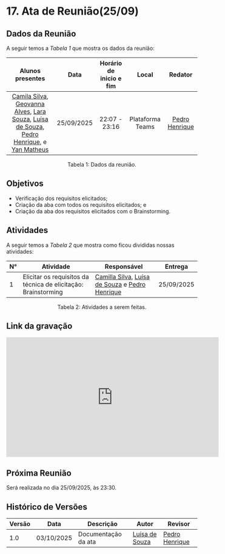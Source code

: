 # 17. Ata de Reunião(25/09)

## Dados da Reunião

A seguir temos a <i>Tabela 1</i> que mostra os dados da reunião:

|                                                                                                                                                 Alunos presentes                                                                                                                                                  |    Data    | Horário de inicio e fim |      Local       |                      Redator                       |
| :---------------------------------------------------------------------------------------------------------------------------------------------------------------------------------------------------------------------------------------------------------------------------------------------------------------: | :--------: | :---------------------: | :--------------: | :------------------------------------------------: |
| [Camila Silva](https://github.com/CamilaSilvaC), [Geovanna Alves](https://github.com/GeovannaUmbelino), [Lara Souza](https://github.com/mel14-hub), [Luísa de Souza](https://github.com/GeovannaUmbelino), [Pedro Henrique](https://github.com/pedrohpsantos), e [Yan Matheus](https://github.com/Yanmatheus0812) | 25/09/2025 |      22:07 - 23:16      | Plataforma Teams | [Pedro Henrique](https://github.com/pedrohpsantos) |

<figcaption align="center">Tabela 1: Dados da reunião.</figcaption>

## Objetivos

- Verificação dos requisitos elicitados;
- Criação da aba com todos os requisitos elicitados; e
- Criação da aba dos requisitos elicitados com o Brainstorming.

## Atividades

A seguir temos a <i>Tabela 2</i> que mostra como ficou divididas nossas atividades:

| N°  | Atividade                                                      | Responsável                                                                                                                                                   | Entrega    |
| --- | -------------------------------------------------------------- | ------------------------------------------------------------------------------------------------------------------------------------------------------------- | ---------- |
| 1   | Elicitar os requisitos da técnica de elicitação: Brainstorming | [Camilla Silva](https://github.com/CamilaSilvaC), [Luísa de Souza](https://github.com/GeovannaUmbelino) e [Pedro Henrique](https://github.com/Yanmatheus0812) | 25/09/2025 |

<figcaption align="center">Tabela 2: Atividades a serem feitas.</figcaption>

## Link da gravação

<iframe width="560" height="315" src="https://www.youtube.com/embed/4csWRer36Fk?si=MDOQADXUz_TqX9dx" title="YouTube video player" frameborder="0" allow="accelerometer; autoplay; clipboard-write; encrypted-media; gyroscope; picture-in-picture; web-share" referrerpolicy="strict-origin-when-cross-origin" allowfullscreen></iframe>

## Próxima Reunião

Será realizada no dia 25/09/2025, às 23:30.

## Histórico de Versões

| Versão | Data       | Descrição           | Autor                                                 | Revisor                                            |
| ------ | ---------- | ------------------- | ----------------------------------------------------- | -------------------------------------------------- |
| 1.0    | 03/10/2025 | Documentação da ata | [Luísa de Souza](https://github.com/GeovannaUmbelino) | [Pedro Henrique](https://github.com/pedrohpsantos) |
